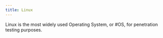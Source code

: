 ```yaml
---
title: Linux
---
```

Linux is the most widely used Operating System, or #OS, for penetration testing purposes.

